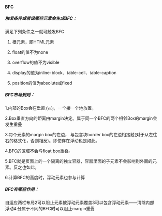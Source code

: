 #### BFC

##### 触发条件或者说哪些元素会生成BFC：

满足下列条件之一就可触发BFC
1. 根元素，即HTML元素

2. float的值不为none

3. overflow的值不为visible

4. display的值为inline-block、table-cell、table-caption

5. position的值为absolute或fixed
　　
##### BFC布局规则：

1.内部的Box会在垂直方向，一个接一个地放置。

2.Box垂直方向的距离由margin决定。属于同一个BFC的两个相邻Box的margin会发生重叠

3.每个元素的margin box的左边， 与包含块border box的左边相接触(对于从左往右的格式化，否则相反)。即使存在浮动也是如此。

4.BFC的区域不会与float box重叠。

5.BFC就是页面上的一个隔离的独立容器，容器里面的子元素不会影响到外面的元素。反之也如此。

6.计算BFC的高度时，浮动元素也参与计算

##### BFC有哪些作用：

自适应两栏布局2可以阻止元素被浮动元素覆盖3可以包含浮动元素——清除内部浮动4.分属于不同的BFC时可以阻止margin重叠
